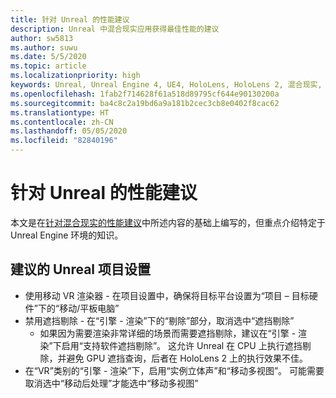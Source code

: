 ```yaml
---
title: 针对 Unreal 的性能建议
description: Unreal 中混合现实应用获得最佳性能的建议
author: sw5813
ms.author: suwu
ms.date: 5/5/2020
ms.topic: article
ms.localizationpriority: high
keywords: Unreal, Unreal Engine 4, UE4, HoloLens, HoloLens 2, 混合现实, 性能, 优化, 设置, 文档
ms.openlocfilehash: 1fab2f714628f61a518d89795cf644e90130200a
ms.sourcegitcommit: ba4c8c2a19bd6a9a181b2cec3cb8e0402f8cac62
ms.translationtype: HT
ms.contentlocale: zh-CN
ms.lasthandoff: 05/05/2020
ms.locfileid: "82840196"
---
```

# <a name="performance-recommendations-for-unreal"></a>针对 Unreal 的性能建议

本文是在[针对混合现实的性能建议](understanding-performance-for-mixed-reality.md)中所述内容的基础上编写的，但重点介绍特定于 Unreal Engine 环境的知识。

## <a name="recommended-unreal-project-settings"></a>建议的 Unreal 项目设置

- 使用移动 VR 渲染器 - 在项目设置中，确保将目标平台设置为“项目 – 目标硬件”下的“移动/平板电脑”
- 禁用遮挡剔除 - 在“引擎 - 渲染”下的“剔除”部分，取消选中“遮挡剔除”
    + 如果因为需要渲染非常详细的场景而需要遮挡剔除，建议在“引擎 - 渲染”下启用“支持软件遮挡剔除”。 这允许 Unreal 在 CPU 上执行遮挡剔除，并避免 GPU 遮挡查询，后者在 HoloLens 2 上的执行效果不佳。
- 在“VR”类别的“引擎 - 渲染”下，启用“实例立体声”和“移动多视图”。 可能需要取消选中“移动后处理”才能选中“移动多视图”

